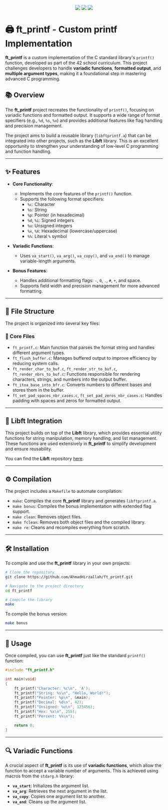 <p align="center">
   <img src="https://img.shields.io/badge/ft_printf-122%2F100-brightgreen?style=flat-square"/>
   <img src="https://img.shields.io/badge/language-C-blue.svg?style=flat-square"/>
   <img src="https://img.shields.io/badge/variadic-functions-important.svg?style=flat-square"/>
</p>

# 🖨️ ft_printf - Custom printf Implementation

**ft_printf** is a custom implementation of the C standard library's `printf()` function, developed as part of the 42 school curriculum. This project challenges developers to handle **variadic functions**, **formatted output**, and **multiple argument types**, making it a foundational step in mastering advanced C programming.

## 📚 Overview

The **ft_printf** project recreates the functionality of `printf()`, focusing on variadic functions and formatted output. It supports a wide range of format specifiers (e.g., `%d`, `%s`, `%x`) and provides additional features like flag handling and precision management.

The project aims to build a reusable library (`libftprintf.a`) that can be integrated into other projects, such as the **Libft** library. This is an excellent opportunity to strengthen your understanding of low-level C programming and function handling.

---

## ✨ Features

- **Core Functionality**:
  - Implements the core features of the `printf()` function.
  - Supports the following format specifiers:
    - `%c`: Character
    - `%s`: String
    - `%p`: Pointer (in hexadecimal)
    - `%d`, `%i`: Signed integers
    - `%u`: Unsigned integers
    - `%x`, `%X`: Hexadecimal (lowercase/uppercase)
    - `%%`: Literal `%` symbol

- **Variadic Functions**:
  - Uses `va_start()`, `va_arg()`, `va_copy()`, and `va_end()` to manage variable-length arguments.
  
- **Bonus Features**:
  - Handles additional formatting flags: `-`, `0`, `.`, `#`, `+`, and space.
  - Supports field width and precision management for more advanced formatting.

---

## 📂 File Structure

The project is organized into several key files:

### 📜 Core Files

- `ft_printf.c`: Main function that parses the format string and handles different argument types.
- `ft_flush_buffer.c`: Manages buffered output to improve efficiency by reducing system calls.
- `ft_render_char_to_buf.c`, `ft_render_str_to_buf.c`, `ft_render_nbrs_to_buf.c`: Functions responsible for rendering characters, strings, and numbers into the output buffer.
- `ft_itoa_base_into_bfr.c`: Converts numbers to different bases and stores them in the buffer.
- `ft_set_pad_spaces_nbr_cases.c`, `ft_set_pad_zeros_nbr_cases.c`: Handles padding with spaces and zeros for formatted output.

---

## 🔗 Libft Integration

This project builds on top of the **Libft** library, which provides essential utility functions for string manipulation, memory handling, and list management. These functions are used extensively in **ft_printf** to simplify development and ensure reusability.

You can find the **Libft** repository [here](https://github.com/AhmadHirzallah/Libft).

---

## ⚙️ Compilation

The project includes a `Makefile` to automate compilation:

- `make`: Compiles the core **ft_printf** library and generates `libftprintf.a`.
- `make bonus`: Compiles the bonus implementation with extended flag support.
- `make clean`: Removes object files.
- `make fclean`: Removes both object files and the compiled library.
- `make re`: Cleans and recompiles everything from scratch.

---

## 🛠️ Installation

To compile and use the **ft_printf** library in your own projects:

```bash
# Clone the repository
git clone https://github.com/AhmadHirzallah/ft_printf.git

# Navigate to the project directory
cd ft_printf

# Compile the library
make
```

To compile the bonus version:

```bash
make bonus
```

---

## 🧪 Usage

Once compiled, you can use **ft_printf** just like the standard `printf()` function:

```c
#include "ft_printf.h"

int main(void)
{
    ft_printf("Character: %c\n", 'A');
    ft_printf("String: %s\n", "Hello, World!");
    ft_printf("Pointer: %p\n", &main);
    ft_printf("Decimal: %d\n", 42);
    ft_printf("Unsigned: %u\n", 123456);
    ft_printf("Hex: %x\n", 255);
    ft_printf("Percent: %%\n");

    return 0;
}
```

---

## 🔍 Variadic Functions

A crucial aspect of **ft_printf** is its use of **variadic functions**, which allow the function to accept a variable number of arguments. This is achieved using macros from the `stdarg.h` library:

- **`va_start`**: Initializes the argument list.
- **`va_arg`**: Retrieves the next argument in the list.
- **`va_copy`**: Copies one argument list to another.
- **`va_end`**: Cleans up the argument list.
